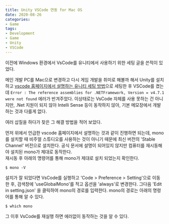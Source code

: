 ```yaml
---
title: Unity VSCode 연동 for Mac OS
date: 2020-08-26
categories:
- Game
tags:
- Development
- Game
- Unity
- VSCode
---
```


이전에 Windows 환경에서 VsCode를 유니티에서 사용하기 위한 세팅 글을 쓴적이 있었다.

메인 개발 PC를 Mac으로 변경하고 다시 게임 개발을 취미로 해볼까 해서 Unity를 설치하고 [vscode 홈페이지에서 설명하는 유니티 세팅 방법](https://code.visualstudio.com/docs/other/unity)으로 세팅한 후 VSCode를 켰는데 `Error : The reference assemblies for .NETFramework, Version = v4.7.1 were not found` 에러가 반겨주었다. 
이상태로는 VsCode 자체를 사용 못하는 건 아니지만, .Net 지원이 되지 않아 Intelli Sense 등이 동작하지 않아, 기본 메모장에서 개발하는 것과 다를게 없다.

여러 삽질을 하다가 찾은 그 해결 방법을 적어 보았다.

먼저 위에서 언급한 vscode 홈페이지에서 설명하는 것과 같이 진행하면 되는데, mono 를 설치할 때 비주얼 스튜디오를 사용하는 것이 아니기 때문에 최신 버전의 'Stable Channel' 버전으로 설치한다. 공식 문서에 설명이 되어있지 않지만 컴퓨터를 재시동해야 설치된 mono가 제대로 동작한다.  
재시동 후 아래의 명령어를 통해 mono가 제대로 설치 되었는지 확인한다.

```terminal
$ mono -V
```

설치가 잘 되었다면 VsCode를 실행하고 'Code > Preference > Setting'으로 이동한 후, 검색창에 'useGlobalMono'를 적고 옵션을 'always'로 변경한다. 그다음 'Edit in setting.json' 을 클릭하여 mono의 경로를 입력한다. mono의 경로는 아래의 명령어를 통해 알 수 있다.

```terminal
$ which mono
```

그 이후 VsCode를 재실행 하면 에러없이 동작하는 것을 알 수 있다.